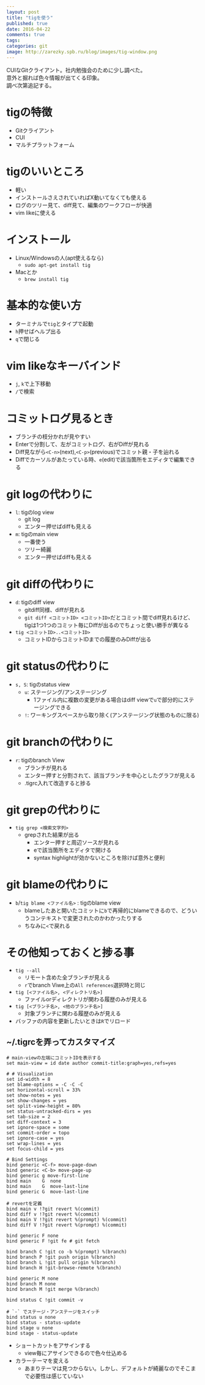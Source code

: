 ```yaml
---
layout: post
title: "tigを使う"
published: true
date: 2016-04-22
comments: true
tags: 
categories: git
image: http://zarezky.spb.ru/blog/images/tig-window.png
---
```


CUIなGitクライアント。社内勉強会のために少し調べた。  
意外と掘れば色々情報が出てくる印象。  
調べ次第追記する。

# tigの特徴
* Gitクライアント
* CUI
* マルチプラットフォーム

# tigのいいところ
* 軽い
* インストールさえされていればX動いてなくても使える
* ログのツリー見て、diff見て、編集のワークフローが快適
* vim likeに使える

# インストール

* Linux/Windowsの人(apt使えるなら)
  * `sudo apt-get install tig`
* Macとか
  * `brew install tig`

# 基本的な使い方

* ターミナルで`tig`とタイプで起動
* `h`押せばヘルプ出る
* `q`で閉じる

<!--more-->

# vim likeなキーバインド

  * `j`, `k`で上下移動
  * `/`で検索

# コミットログ見るとき

* ブランチの枝分かれが見やすい
* Enterで分割して、左がコミットログ、右がDiffが見れる
* Diff見ながら`<C-n>`(next),`<C-p>`(previous)でコミット親・子を辿れる
* Diffでカーソルがあたっている時、`e`(edit)で該当箇所をエディタで編集できる

# git logの代わりに

* `l`: tigのlog view
  * git log
  * エンター押せばdiffも見える
* `m`: tigのmain view
  * 一番使う
  * ツリー綺麗
  * エンター押せばdiffも見える

# git diffの代わりに

* `d`: tigのdiff view
  * gitdiff同様、diffが見れる
  * `git diff <コミットID> <コミットID>`だとコミット間でdiff見れるけど、tigは1つ1つのコミット毎にDiffが出るのでちょっと使い勝手が異なる
* `tig <コミットID>..<コミットID>`
  * コミットIDからコミットIDまでの履歴のみDiffが出る

# git statusの代わりに
* `s, S`: tigのstatus view
  * `u`: ステージング/アンステージング
    * 1ファイル内に複数の変更がある場合はdiff viewで`u`で部分的にステージングできる
  * `!`: ワーキングスペースから取り除く(アンステージング状態のものに限る)

# git branchの代わりに

* `r`: tigのbranch View
  * ブランチが見れる
  * エンター押すと分割されて、該当ブランチを中心としたグラフが見える
  * .tigrc入れて改造すると捗る

# git grepの代わりに
* `tig grep <検索文字列>`
  * grepされた結果が出る
    * エンター押すと周辺ソースが見れる
    * eで該当箇所をエディタで開ける
    * syntax highlightが効かないところを除けば意外と便利

# git blameの代わりに

* `b`/`tig blame <ファイル名>` : tigのblame view
  * blameしたあと開いたコミットに`b`で再帰的にblameできるので、どういうコンテキストで変更されたのかわかったりする
  * ちなみに`<`で戻れる

# その他知っておくと捗る事

* `tig --all`
  * リモート含めた全ブランチが見える
  * `r`でbranch Viwe上の`All references`選択時と同じ
* `tig [<ファイル名>, <ディレクトリ名>]`
  * ファイルorディレクトリが関わる履歴のみが見える
* `tig [<ブランチ名>, <他のブランチ名>]`
  * 対象ブランチに関わる履歴のみが見える
* バッファの内容を更新したいときは`R`でリロード

## ~/.tigrcを弄ってカスタマイズ

```tigrc
# main-viewの左端にコミットIDを表示する
set main-view = id date author commit-title:graph=yes,refs=yes

# # Visualization
set id-width = 8
set blame-options = -C -C -C
set horizontal-scroll = 33%
set show-notes = yes
set show-changes = yes
set split-view-height = 80%
set status-untracked-dirs = yes
set tab-size = 2
set diff-context = 3
set ignore-space = some
set commit-order = topo
set ignore-case = yes
set wrap-lines = yes
set focus-child = yes

# Bind Settings
bind generic <C-f> move-page-down
bind generic <C-b> move-page-up
bind generic g move-first-line
bind main    G  none
bind main    G  move-last-line
bind generic G  move-last-line

# revertを定義
bind main v !?git revert %(commit)
bind diff v !?git revert %(commit)
bind main V !?git revert %(prompt) %(commit)
bind diff V !?git revert %(prompt) %(commit)

bind generic F none
bind generic F !git fe # git fetch

bind branch C !git co -b %(prompt) %(branch)
bind branch P !git push origin %(branch)
bind branch L !git pull origin %(branch)
bind branch H !git-browse-remote %(branch)

bind generic M none
bind branch M none
bind branch M !git merge %(branch)

bind status C !git commit -v

# `-` でステージ・アンステージをスイッチ
bind status u none
bind status - status-update
bind stage u none
bind stage - status-update
```


* ショートカットをアサインする
  * view毎にアサインできるので色々仕込める
* カラーテーマを変える
  * あまりテーマは見つからない。しかし、デフォルトが綺麗なのでそこまで必要性は感じていない

